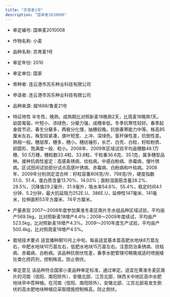 ```yaml
---
title: "苏育麦1号"
description: "国审麦2010008"
---
```

* 审定编号:  国审麦2010008

*  作物名称:  小麦

*  品种名称:  苏育麦1号

*  审定年份:  2010

*  审定单位:  国家

* 育种者:  连云港市苏乐种业科技有限公司

*  申请者:  连云港市苏乐种业科技有限公司

*  品种来源:  烟1668/鲁麦21号

*  特征特性
半冬性，晚熟，成熟期比对照新麦18晚熟2天，比周麦18晚熟1天。幼苗匍匐，叶短小、浓绿色，分蘖力强，成穗率低。冬季抗寒性较好。春季起身拔节迟，春生分蘖多，两极分化慢，抽穗较晚。抗倒春寒能力中等。株高85厘米左右，株型较紧凑，旗叶短宽、上冲、深绿色。茎秆弹性差，抗倒性差。熟相一般。穗层厚，穗多，穗小。穗纺锤形，长芒、白壳、白粒，籽粒粉质、卵圆形、饱满度一般、粒小。2008年、2009年区域试验平均亩穗数48.1万穗、50.5万穗，穗粒数33.4粒、33.8粒，千粒重36.6克、35.1克，属多穗型品种。接种抗病性鉴定：高感条锈病、纹枯病，中感白粉病、赤霉病，慢叶锈病。区试田间试验部分试点高感叶锈病、赤霉病、白粉病和叶枯病。2008年、2009年分别测定混合样：籽粒容重806克/升、798克/升，硬度指数51.0、51.4，蛋白质含量13.70%、14.03%；面粉湿面筋含量28.2%、28.5%，沉降值29.2毫升、31.9毫升，吸水率54.6%、55.4%，稳定时间4.1分钟、5.2分钟，最大抗延阻力252E.U、386E.U，延伸性147毫米、141毫米，拉伸面积53平方厘米、74平方厘米。

*  产量表现
2007～2008年度参加黄淮冬麦区南片冬水组品种区域试验，平均亩产569.5kg，比对照新麦18增产4.4％；2008～2009年度续试，平均亩产523.5kg，比对照新麦18增产4.3%。2009～2010年度生产试验，平均亩产500.4kg，比对照周麦18增产4.5%。

*  栽培技术要点
适宜播种期10月上中旬，每亩适宜基本苗高肥水地块8万苗左右，中肥水地块10万苗左右，低肥水地块15万苗左右。注意防治条锈病、纹枯病、赤霉病、白粉病。该品种抗倒伏性差，春季水肥管理可略晚或适时喷施矮壮类化控药剂，控制株高，防止倒伏。

*  审定意见
该品种符合国家小麦品种审定标准，通过审定。适宜在黄淮冬麦区南片的河南（信阳、南阳除外）、安徽北部、江苏北部、陕西关中地区高中水肥地块早中茬种植。在河南（信阳、南阳除外）、安徽北部、江苏北部易发生倒伏的高水肥地块种植应采取措施控制株高，防止倒伏。
